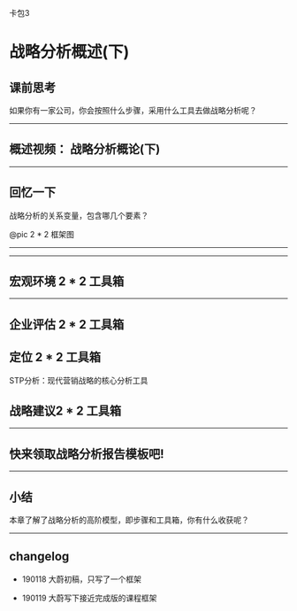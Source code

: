 卡包3

# 战略分析概述(下)


## 课前思考

如果你有一家公司，你会按照什么步骤，采用什么工具去做战略分析呢？

---

## 概述视频： 战略分析概论(下)

---

## 回忆一下

战略分析的关系变量，包含哪几个要素？


@pic 2 * 2 框架图

---


---
## 宏观环境 2 * 2 工具箱

---
## 企业评估 2 * 2 工具箱 


## 定位 2 * 2 工具箱

STP分析：现代营销战略的核心分析工具

## 战略建议2 * 2 工具箱

---
## 快来领取战略分析报告模板吧!


--- 

## 小结

本章了解了战略分析的高阶模型，即步骤和工具箱，你有什么收获呢？






----

## changelog

- 190118 大蔚初稿，只写了一个框架

- 190119 大蔚写下接近完成版的课程框架